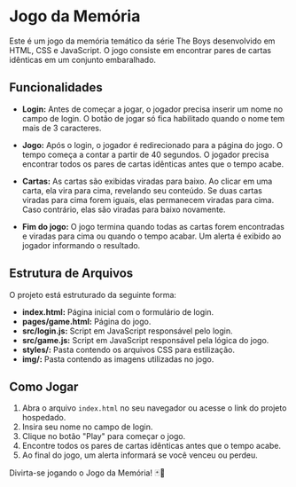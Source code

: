 # Jogo da Memória

Este é um jogo da memória temático da série The Boys desenvolvido em HTML, CSS e JavaScript. O jogo consiste em encontrar pares de cartas idênticas em um conjunto embaralhado.

## Funcionalidades

- **Login:** Antes de começar a jogar, o jogador precisa inserir um nome no campo de login. O botão de jogar só fica habilitado quando o nome tem mais de 3 caracteres.

- **Jogo:** Após o login, o jogador é redirecionado para a página do jogo. O tempo começa a contar a partir de 40 segundos. O jogador precisa encontrar todos os pares de cartas idênticas antes que o tempo acabe.

- **Cartas:** As cartas são exibidas viradas para baixo. Ao clicar em uma carta, ela vira para cima, revelando seu conteúdo. Se duas cartas viradas para cima forem iguais, elas permanecem viradas para cima. Caso contrário, elas são viradas para baixo novamente.

- **Fim do jogo:** O jogo termina quando todas as cartas forem encontradas e viradas para cima ou quando o tempo acabar. Um alerta é exibido ao jogador informando o resultado.

## Estrutura de Arquivos

O projeto está estruturado da seguinte forma:

- **index.html:** Página inicial com o formulário de login.
- **pages/game.html:** Página do jogo.
- **src/login.js:** Script em JavaScript responsável pelo login.
- **src/game.js:** Script em JavaScript responsável pela lógica do jogo.
- **styles/:** Pasta contendo os arquivos CSS para estilização.
- **img/:** Pasta contendo as imagens utilizadas no jogo.

## Como Jogar

1. Abra o arquivo `index.html` no seu navegador ou acesse o link do projeto hospedado.
2. Insira seu nome no campo de login.
3. Clique no botão "Play" para começar o jogo.
4. Encontre todos os pares de cartas idênticas antes que o tempo acabe.
5. Ao final do jogo, um alerta informará se você venceu ou perdeu.

Divirta-se jogando o Jogo da Memória! 🃏🧠
